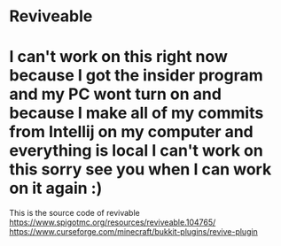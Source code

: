 # Reviveable
# I can't work on this right now because I got the insider program and my PC wont turn on and because I make all of my commits from Intellij on my computer and everything is local I can't work on this sorry see you when I can work on it again :)
This is the source code of revivable
https://www.spigotmc.org/resources/reviveable.104765/
https://www.curseforge.com/minecraft/bukkit-plugins/revive-plugin
